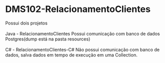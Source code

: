 # DMS102-RelacionamentoClientes

Possui dois projetos
<br/><br/>Java - RelacionamentoClientes
Possui comunicação com banco de dados Postgres(dump está na pasta resources)
<br/><br/>
C# - RelacionamentoClientes-C#
Não possui comunicação com banco de dados, salva dados em tempo de execução em uma Collection.
